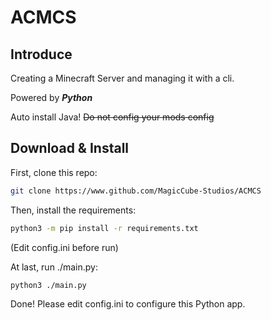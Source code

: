# ACMCS
## Introduce
<!-- ~~写啥好呢~~ -->
Creating a Minecraft Server and managing it with a cli.

Powered by
***Python***

Auto install Java!
~~Do not config your mods config~~
## Download & Install
First, clone this repo:
```bash
git clone https://www.github.com/MagicCube-Studios/ACMCS
```
Then, install the requirements:
```bash
python3 -m pip install -r requirements.txt
```

(Edit config.ini before run)

At last, run ./main.py:
```bash
python3 ./main.py
```

Done!
Please edit config.ini to configure this Python app.
